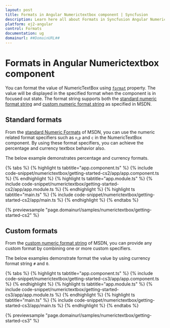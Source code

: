 ```yaml
---
layout: post
title: Formats in Angular Numerictextbox component | Syncfusion
description: Learn here all about Formats in Syncfusion Angular Numerictextbox component of Syncfusion Essential JS 2 and more.
platform: ej2-angular
control: Formats 
documentation: ug
domainurl: ##DomainURL##
---
```


# Formats in Angular Numerictextbox component

You can format the value of NumericTextBox using [`format`](https://ej2.syncfusion.com/angular/documentation/api/numerictextbox#format) property.
The value will be displayed in the specified format when the component is in focused out state. The format string supports both the [standard numeric format string](https://msdn.microsoft.com/en-us/library/dwhawy9k.aspx) and [custom numeric format string](https://msdn.microsoft.com/en-us/library/0c899ak8.aspx) as specified in MSDN.

## Standard formats

From the [standard Numeric Formats](https://msdn.microsoft.com/en-us/library/dwhawy9k.aspx) of MSDN, you can use the numeric related format specifiers such as `n`,`p` and `c` in the NumericTextBox component. By using these format specifiers, you can achieve the percentage and currency textbox behavior also.

The below example demonstrates percentage and currency formats.

{% tabs %}
{% highlight ts tabtitle="app.component.ts" %}
{% include code-snippet/numerictextbox/getting-started-cs2/app/app.component.ts %}
{% endhighlight %}
{% highlight ts tabtitle="app.module.ts" %}
{% include code-snippet/numerictextbox/getting-started-cs2/app/app.module.ts %}
{% endhighlight %}
{% highlight ts tabtitle="main.ts" %}
{% include code-snippet/numerictextbox/getting-started-cs2/app/main.ts %}
{% endhighlight %}
{% endtabs %}
  
{% previewsample "page.domainurl/samples/numerictextbox/getting-started-cs2" %}

## Custom formats

From the [custom numeric format string](https://msdn.microsoft.com/en-us/library/0c899ak8.aspx) of MSDN, you can provide any custom format by combining one or more custom specifiers.

The below examples demonstrate format the value by using currency format string `#` and `0`.

{% tabs %}
{% highlight ts tabtitle="app.component.ts" %}
{% include code-snippet/numerictextbox/getting-started-cs3/app/app.component.ts %}
{% endhighlight %}
{% highlight ts tabtitle="app.module.ts" %}
{% include code-snippet/numerictextbox/getting-started-cs3/app/app.module.ts %}
{% endhighlight %}
{% highlight ts tabtitle="main.ts" %}
{% include code-snippet/numerictextbox/getting-started-cs3/app/main.ts %}
{% endhighlight %}
{% endtabs %}
  
{% previewsample "page.domainurl/samples/numerictextbox/getting-started-cs3" %}